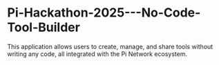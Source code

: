 # Pi-Hackathon-2025---No-Code-Tool-Builder
This application allows users to create, manage, and share tools without writing any code, all integrated with the Pi Network ecosystem.
